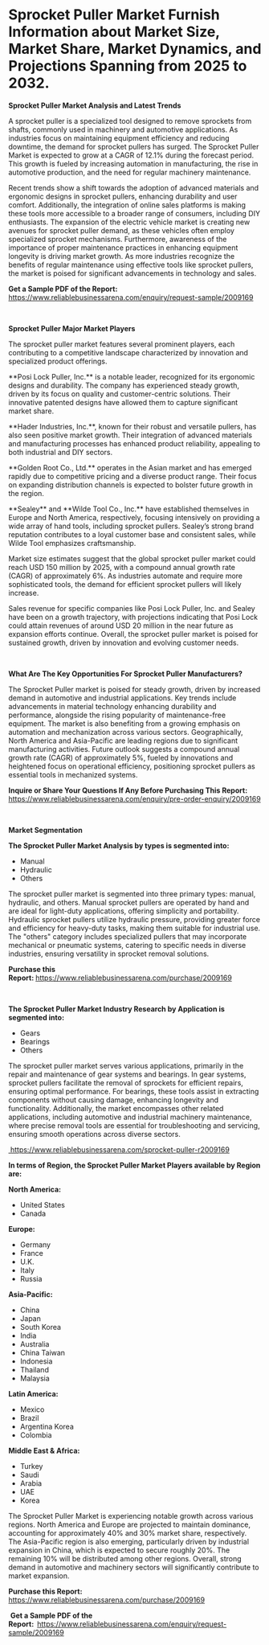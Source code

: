 <p><h1>Sprocket Puller Market Furnish Information about Market Size, Market Share, Market Dynamics, and Projections Spanning from 2025 to 2032.</h1></p><p><strong>Sprocket Puller Market Analysis and Latest Trends</strong></p>
<p><p>A sprocket puller is a specialized tool designed to remove sprockets from shafts, commonly used in machinery and automotive applications. As industries focus on maintaining equipment efficiency and reducing downtime, the demand for sprocket pullers has surged. The Sprocket Puller Market is expected to grow at a CAGR of 12.1% during the forecast period. This growth is fueled by increasing automation in manufacturing, the rise in automotive production, and the need for regular machinery maintenance.</p><p>Recent trends show a shift towards the adoption of advanced materials and ergonomic designs in sprocket pullers, enhancing durability and user comfort. Additionally, the integration of online sales platforms is making these tools more accessible to a broader range of consumers, including DIY enthusiasts. The expansion of the electric vehicle market is creating new avenues for sprocket puller demand, as these vehicles often employ specialized sprocket mechanisms. Furthermore, awareness of the importance of proper maintenance practices in enhancing equipment longevity is driving market growth. As more industries recognize the benefits of regular maintenance using effective tools like sprocket pullers, the market is poised for significant advancements in technology and sales.</p></p>
<p><strong>Get a Sample PDF of the Report:&nbsp;</strong> <a href="https://www.reliablebusinessarena.com/enquiry/request-sample/2009169?utm_campaign=2396&utm_medium=2&utm_source=Github&utm_content=ia&utm_term=16042025&utm_id=sprocket-puller">https://www.reliablebusinessarena.com/enquiry/request-sample/2009169</a></p>
<p>&nbsp;</p>
<p><strong>Sprocket Puller Major Market Players</strong></p>
<p><p>The sprocket puller market features several prominent players, each contributing to a competitive landscape characterized by innovation and specialized product offerings.</p><p>**Posi Lock Puller, Inc.** is a notable leader, recognized for its ergonomic designs and durability. The company has experienced steady growth, driven by its focus on quality and customer-centric solutions. Their innovative patented designs have allowed them to capture significant market share.</p><p>**Hader Industries, Inc.**, known for their robust and versatile pullers, has also seen positive market growth. Their integration of advanced materials and manufacturing processes has enhanced product reliability, appealing to both industrial and DIY sectors.</p><p>**Golden Root Co., Ltd.** operates in the Asian market and has emerged rapidly due to competitive pricing and a diverse product range. Their focus on expanding distribution channels is expected to bolster future growth in the region.</p><p>**Sealey** and **Wilde Tool Co., Inc.** have established themselves in Europe and North America, respectively, focusing intensively on providing a wide array of hand tools, including sprocket pullers. Sealey’s strong brand reputation contributes to a loyal customer base and consistent sales, while Wilde Tool emphasizes craftsmanship.</p><p>Market size estimates suggest that the global sprocket puller market could reach USD 150 million by 2025, with a compound annual growth rate (CAGR) of approximately 6%. As industries automate and require more sophisticated tools, the demand for efficient sprocket pullers will likely increase.</p><p>Sales revenue for specific companies like Posi Lock Puller, Inc. and Sealey have been on a growth trajectory, with projections indicating that Posi Lock could attain revenues of around USD 20 million in the near future as expansion efforts continue. Overall, the sprocket puller market is poised for sustained growth, driven by innovation and evolving customer needs.</p></p>
<p>&nbsp;</p>
<p><strong>What Are The Key Opportunities For Sprocket Puller Manufacturers?</strong></p>
<p><p>The Sprocket Puller market is poised for steady growth, driven by increased demand in automotive and industrial applications. Key trends include advancements in material technology enhancing durability and performance, alongside the rising popularity of maintenance-free equipment. The market is also benefiting from a growing emphasis on automation and mechanization across various sectors. Geographically, North America and Asia-Pacific are leading regions due to significant manufacturing activities. Future outlook suggests a compound annual growth rate (CAGR) of approximately 5%, fueled by innovations and heightened focus on operational efficiency, positioning sprocket pullers as essential tools in mechanized systems.</p></p>
<p><strong>Inquire or Share Your Questions If Any Before Purchasing This Report:</strong> <a href="https://www.reliablebusinessarena.com/enquiry/pre-order-enquiry/2009169?utm_campaign=2396&utm_medium=2&utm_source=Github&utm_content=ia&utm_term=16042025&utm_id=sprocket-puller">https://www.reliablebusinessarena.com/enquiry/pre-order-enquiry/2009169</a></p>
<p>&nbsp;</p>
<p><strong>Market Segmentation</strong></p>
<p><strong>The Sprocket Puller Market Analysis by types is segmented into:</strong></p>
<p><ul><li>Manual</li><li>Hydraulic</li><li>Others</li></ul></p>
<p><p>The sprocket puller market is segmented into three primary types: manual, hydraulic, and others. Manual sprocket pullers are operated by hand and are ideal for light-duty applications, offering simplicity and portability. Hydraulic sprocket pullers utilize hydraulic pressure, providing greater force and efficiency for heavy-duty tasks, making them suitable for industrial use. The "others" category includes specialized pullers that may incorporate mechanical or pneumatic systems, catering to specific needs in diverse industries, ensuring versatility in sprocket removal solutions.</p></p>
<p><strong>Purchase this Report:&nbsp;</strong><a href="https://www.reliablebusinessarena.com/purchase/2009169?utm_campaign=2396&utm_medium=2&utm_source=Github&utm_content=ia&utm_term=16042025&utm_id=sprocket-puller">https://www.reliablebusinessarena.com/purchase/2009169</a></p>
<p>&nbsp;</p>
<p><strong>The Sprocket Puller Market Industry Research by Application is segmented into:</strong></p>
<p><ul><li>Gears</li><li>Bearings</li><li>Others</li></ul></p>
<p><p>The sprocket puller market serves various applications, primarily in the repair and maintenance of gear systems and bearings. In gear systems, sprocket pullers facilitate the removal of sprockets for efficient repairs, ensuring optimal performance. For bearings, these tools assist in extracting components without causing damage, enhancing longevity and functionality. Additionally, the market encompasses other related applications, including automotive and industrial machinery maintenance, where precise removal tools are essential for troubleshooting and servicing, ensuring smooth operations across diverse sectors.</p></p>
<p><a href="https://www.reliablebusinessarena.com/sprocket-puller-r2009169?utm_campaign=2396&utm_medium=2&utm_source=Github&utm_content=ia&utm_term=16042025&utm_id=sprocket-puller">&nbsp;https://www.reliablebusinessarena.com/sprocket-puller-r2009169</a></p>
<p><strong>In terms of Region, the Sprocket Puller Market Players available by Region are:</strong></p>
<p>
    <p> <strong> North America: </strong>
        <ul>
            <li>United States</li>
            <li>Canada</li>
        </ul>
        </p> 
    <p> <strong> Europe: </strong>
        <ul>
            <li>Germany</li>
            <li>France</li>
            <li>U.K.</li>
            <li>Italy</li>
            <li>Russia</li>
        </ul>
        </p> 
    <p> <strong> Asia-Pacific: </strong>
        <ul>
            <li>China</li>
            <li>Japan</li>
            <li>South Korea</li>
            <li>India</li>
            <li>Australia</li>
            <li>China Taiwan</li>
            <li>Indonesia</li>
            <li>Thailand</li>
            <li>Malaysia</li>
        </ul>
        </p> 
    <p> <strong> Latin America: </strong>
        <ul>
            <li>Mexico</li>
            <li>Brazil</li>
            <li>Argentina Korea</li>
            <li>Colombia</li>
        </ul>
        </p> 
    <p> <strong> Middle East & Africa: </strong>
        <ul>
            <li>Turkey</li>
            <li>Saudi</li>
            <li>Arabia</li>
            <li>UAE</li>
            <li>Korea</li>
        </ul>
    </p>
    </p>
<p><p>The Sprocket Puller Market is experiencing notable growth across various regions. North America and Europe are projected to maintain dominance, accounting for approximately 40% and 30% market share, respectively. The Asia-Pacific region is also emerging, particularly driven by industrial expansion in China, which is expected to secure roughly 20%. The remaining 10% will be distributed among other regions. Overall, strong demand in automotive and machinery sectors will significantly contribute to market expansion.</p></p>
<p><strong>Purchase this Report: </strong><a href="https://www.reliablebusinessarena.com/purchase/2009169?utm_campaign=2396&utm_medium=2&utm_source=Github&utm_content=ia&utm_term=16042025&utm_id=sprocket-puller">https://www.reliablebusinessarena.com/purchase/2009169</a></p>
<p>&nbsp;<strong>Get a Sample PDF of the Report:&nbsp;&nbsp;</strong><a href="https://www.reliablebusinessarena.com/enquiry/request-sample/2009169?utm_campaign=2396&utm_medium=2&utm_source=Github&utm_content=ia&utm_term=16042025&utm_id=sprocket-puller">https://www.reliablebusinessarena.com/enquiry/request-sample/2009169</a></p>
<p><strong></strong></p>
<p><p></p><p></p><p></p></p>